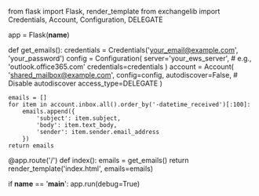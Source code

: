 from flask import Flask, render_template
from exchangelib import Credentials, Account, Configuration, DELEGATE

app = Flask(__name__)

def get_emails():
    credentials = Credentials('your_email@example.com', 'your_password')
    config = Configuration(
        server='your_ews_server',  # e.g., 'outlook.office365.com'
        credentials=credentials
    )
    account = Account(
        'shared_mailbox@example.com',
        config=config,
        autodiscover=False,  # Disable autodiscover
        access_type=DELEGATE
    )

    emails = []
    for item in account.inbox.all().order_by('-datetime_received')[:100]:
        emails.append({
            'subject': item.subject,
            'body': item.text_body,
            'sender': item.sender.email_address
        })
    return emails

@app.route('/')
def index():
    emails = get_emails()
    return render_template('index.html', emails=emails)

if __name__ == '__main__':
    app.run(debug=True)

